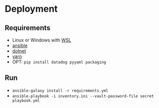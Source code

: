 # Deployment

## Requirements

- Linux or Windows with [WSL](https://docs.microsoft.com/en-us/windows/wsl/install-win10)
- [ansible](https://docs.ansible.com/ansible/latest/installation_guide/intro_installation.html)
- [dotnet](https://dotnet.microsoft.com/download)
- [yarn](https://classic.yarnpkg.com/en/docs/install)
- OPT: `pip install datadog pyyaml packaging`

## Run

- `ansible-galaxy install -r requirements.yml`
- `ansible-playbook -i inventory.ini --vault-password-file secret playbook.yml`
